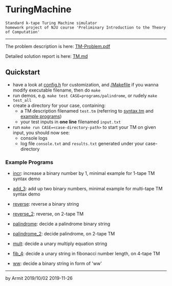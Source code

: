 # TuringMachine

    Standard k-tape Turing Machine simulator
    homework project of NJU course 'Preliminary Introduction to the Theory of Computation'

----

The problem description is here: [TM-Problem.pdf](/TM-Problem.pdf)

Detailed solution report is here: [TM.md](/TM.md)

## Quickstart

  - have a look at [config.h](/src/config.h) for customization, and [/Makefile](Makefile) if you wanna modify executable filename, then do `make`
  - run demos, e.g. `make test CASE=programs/palindrome`, or rudely `make test_all`
  - create a directory for your case, containing:
    - a TM description filenamed `test.tm` (referring to [syntax.tm](/programs/syntax.tm) and [example programs](/programs))
    - your test inputs in **one line** filenamed `input.txt`
  - run `make run CASE=<case-directory-path>` to start your TM on given input, you should now see:
    - console logs
    - log file `console.txt` and `results.txt` generated under your case-directory

### Example Programs

  - [incr](/programs/incr/test.tm): increase a binary number by 1, minimal example for 1-tape TM syntax demo
  - [add_3](/programs/add_3/test.tm): add up two binary numbers, minimal example for multi-tape TM syntax demo
  - [reverse](/programs/reverse/test.tm): reverse a binary string
  - [reverse_2](/programs/reverse_2/test.tm): reverse, on 2-tape TM
  
  - [palindrome](/programs/palindrome/test.tm): decide a palindrome binary string
  - [palindrome_2](/programs/palindrome_2/test.tm): decide palindrome, on 2-tape TM
  - [mult](/programs/mult/test.tm): decide a unary multiply equation string
  - [fib_4](/programs/fib_4/test.tm): decide a unary string in fibonacci number length, on 4-tape TM
  - [ww](/programs/ww/test.tm): decide a binary string in form of 'ww'

----

by Armit
2019/10/02 
2019-11-26